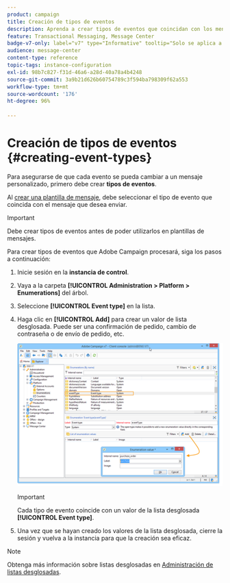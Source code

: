 ```yaml
---
product: campaign
title: Creación de tipos de eventos
description: Aprenda a crear tipos de eventos que coincidan con los mensajes transaccionales que desea enviar en Adobe Campaign Classic
feature: Transactional Messaging, Message Center
badge-v7-only: label="v7" type="Informative" tooltip="Solo se aplica a Campaign Classic v7"
audience: message-center
content-type: reference
topic-tags: instance-configuration
exl-id: 98b7c827-f31d-46a6-a28d-40a78a4b4248
source-git-commit: 3a9b21d626b60754789c3f594ba798309f62a553
workflow-type: tm+mt
source-wordcount: '176'
ht-degree: 96%

---
```


# Creación de tipos de eventos {#creating-event-types}



Para asegurarse de que cada evento se pueda cambiar a un mensaje personalizado, primero debe crear **tipos de eventos**.

Al [crear una plantilla de mensaje](../../message-center/using/creating-the-message-template.md), debe seleccionar el tipo de evento que coincida con el mensaje que desea enviar.

>[!IMPORTANT]
>
>Debe crear tipos de eventos antes de poder utilizarlos en plantillas de mensajes.

Para crear tipos de eventos que Adobe Campaign procesará, siga los pasos a continuación:

1. Inicie sesión en la **instancia de control**.

1. Vaya a la carpeta **[!UICONTROL Administration > Platform > Enumerations]** del árbol.

1. Seleccione **[!UICONTROL Event type]** en la lista.

1. Haga clic en **[!UICONTROL Add]** para crear un valor de lista desglosada. Puede ser una confirmación de pedido, cambio de contraseña o de envío de pedido, etc.

   ![](assets/messagecenter_eventtype_enum_001.png)

   >[!IMPORTANT]
   >
   >Cada tipo de evento coincide con un valor de la lista desglosada **[!UICONTROL Event type]**.

1. Una vez que se hayan creado los valores de la lista desglosada, cierre la sesión y vuelva a la instancia para que la creación sea eficaz.

>[!NOTE]
>
>Obtenga más información sobre listas desglosadas en [Administración de listas desglosadas](../../platform/using/managing-enumerations.md).


